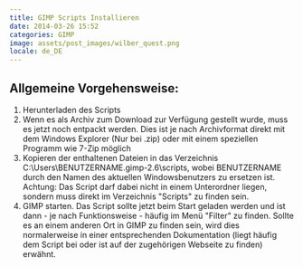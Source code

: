 ```yaml
---
title: GIMP Scripts Installieren
date: 2014-03-26 15:52
categories: GIMP
image: assets/post_images/wilber_quest.png
locale: de_DE
---
```


## Allgemeine Vorgehensweise:

1.  Herunterladen des Scripts
2.  Wenn es als Archiv zum Download zur Verfügung gestellt wurde, muss es jetzt noch entpackt werden. Dies ist je nach Archivformat direkt mit dem Windows Explorer (Nur bei .zip) oder mit einem speziellen Programm wie 7-Zip möglich
3.  Kopieren der enthaltenen Dateien in das Verzeichnis C:\Users\BENUTZERNAME\.gimp-2.6\scripts, wobei BENUTZERNAME durch den Namen des aktuellen Windowsbenutzers zu ersetzen ist. Achtung: Das Script darf dabei nicht in einem Unterordner liegen, sondern muss direkt im Verzeichnis "Scripts" zu finden sein.
4.  GIMP starten. Das Script sollte jetzt beim Start geladen werden und ist dann - je nach Funktionsweise - häufig im Menü "Filter" zu finden. Sollte es an einem anderen Ort in GIMP zu finden sein, wird dies normalerweise in einer entsprechenden Dokumentation (liegt häufig dem Script bei oder ist auf der zugehörigen Webseite zu finden) erwähnt.